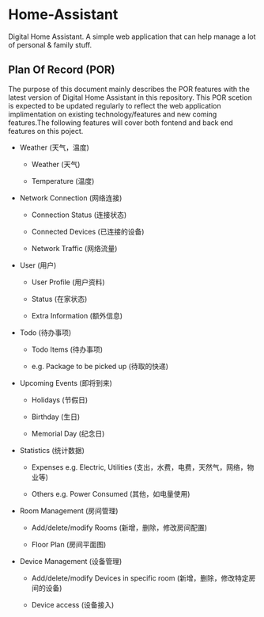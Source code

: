 # Home-Assistant

Digital Home Assistant. A simple web application that can help manage a lot of personal & family stuff.




## Plan Of Record (POR)

The purpose of this document mainly describes the POR features with the latest version of Digital Home Assistant in this repository. This POR scetion is expected to be updated regularly to reflect the web application implimentation on existing technology/features and new coming features.The following features will cover both fontend and back end features on this poject.

- Weather (天气，温度)

  - Weather (天气)

  - Temperature (温度)

- Network Connection (网络连接)

  - Connection Status (连接状态)

  - Connected Devices (已连接的设备)

  - Network Traffic (网络流量)

- User (用户)

  - User Profile (用户资料)

  - Status (在家状态)

  - Extra Information (额外信息)

- Todo (待办事项)

  - Todo Items (待办事项)

  - e.g. Package to be picked up (待取的快递)

- Upcoming Events (即将到来)

  - Holidays (节假日)

  - Birthday (生日)

  - Memorial Day (纪念日)

- Statistics (统计数据)

  - Expenses e.g. Electric,  Utilities  (支出，水费，电费，天然气，网络，物业等)

  - Others e.g. Power Consumed (其他，如电量使用)

- Room Management (房间管理)

  - Add/delete/modify Rooms (新增，删除，修改房间配置)

  - Floor Plan (房间平面图)

- Device Management (设备管理)

  - Add/delete/modify Devices in specific room (新增，删除，修改特定房间的设备)

  - Device access (设备接入)
